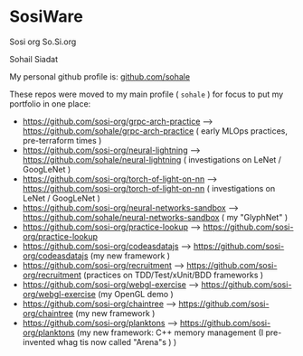 # SosiWare

Sosi org
So.Si.org

Sohail Siadat

My personal github profile is:
[github.com/sohale](http://github.com/sohale)


These repos were moved to my main profile ( `sohale` ) for focus to put my portfolio in one place:

* https://github.com/sosi-org/grpc-arch-practice ⟶ https://github.com/sohale/grpc-arch-practice ( early MLOps practices, pre-terraform times )
* https://github.com/sosi-org/neural-lightning ⟶ https://github.com/sohale/neural-lightning ( investigations on LeNet / GoogLeNet )
* https://github.com/sosi-org/torch-of-light-on-nn ⟶ https://github.com/sosi-org/torch-of-light-on-nn ( investigations on LeNet / GoogLeNet )
* https://github.com/sosi-org/neural-networks-sandbox ⟶ https://github.com/sohale/neural-networks-sandbox ( my "GlyphNet" )
* https://github.com/sosi-org/practice-lookup ⟶ https://github.com/sosi-org/practice-lookup
* https://github.com/sosi-org/codeasdatajs ⟶ https://github.com/sosi-org/codeasdatajs (my new framework )
* https://github.com/sosi-org/recruitment ⟶ https://github.com/sosi-org/recruitment (practices on TDD/Test/xUnit/BDD frameworks )
* https://github.com/sosi-org/webgl-exercise ⟶ https://github.com/sosi-org/webgl-exercise  (my OpenGL demo )
* https://github.com/sosi-org/chaintree ⟶ https://github.com/sosi-org/chaintree (my new framework )
* https://github.com/sosi-org/planktons ⟶ https://github.com/sosi-org/planktons (my new framework: C++ memory management (I pre-invented whag tis now called "Arena"s ) )
